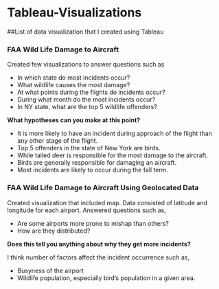 # Tableau-Visualizations
##List of data visualization that I created using Tableau

### FAA Wild Life Damage to Aircraft
Created few visualizations to answer questions such as
- In which state do most incidents occur?- What wildlife causes the most damage?- At what points during the flights do incidents occur?- During what month do the most incidents occur?- In NY state, what are the top 5 wildlife offenders?**What hypotheses can you make at this point?**- It is more likely to have an incident during approach of the flight than any other stage of the flight.
- Top 5 offenders in the state of New York are birds.
- While tailed deer is responsible for the most damage to the aircraft.
- Birds are generally responsible for damaging an aircraft.
- Most incidents are likely to occur during the fall term.


### FAA Wild Life Damage to Aircraft Using Geolocated Data
Created visualization that included map. Data consisted of latitude and longitude for each airport. Answered questions such as,
- Are some airports more prone to mishap than others?- How are they distributed?

**Does this tell you anything about why they get more incidents?**

I think number of factors affect the incident occurrence such as,
- Busyness of the airport
- Wildlife population, especially bird’s population in a given area.